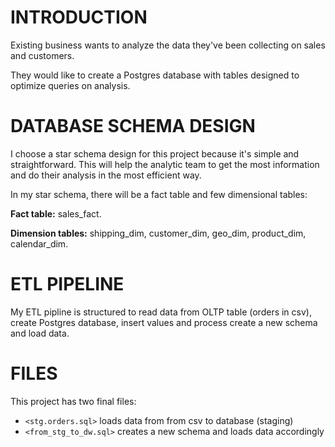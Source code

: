 # INTRODUCTION

Existing business wants to analyze the data they've been collecting on sales and customers.

They would like to create a Postgres database with tables designed to optimize queries on analysis.

# DATABASE SCHEMA DESIGN

I choose a star schema design for this project because it's simple and straightforward.
This will help the analytic team to get the most information and do their analysis in the most efficient way.

In my star schema, there will be a fact table and few dimensional tables:

**Fact table:** sales_fact.

**Dimension tables:** shipping_dim, customer_dim, geo_dim, product_dim, calendar_dim.

# ETL PIPELINE

My ETL pipline is structured to read data from OLTP table (orders in csv), create Postgres database, insert values and process create a new schema and load data.

# FILES

This project has two final files:

* `<stg.orders.sql>` loads data from from csv to database (staging)
* `<from_stg_to_dw.sql>` creates a new schema and loads data accordingly
